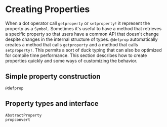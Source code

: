 # Creating Properties

When a dot operator call `getproperty` or `setproperty!` it represent the property as a `Symbol`. Sometimes it's useful to have a method that retrieves a specific property so that users have a common API that doesn't change despite changes in the internal structure of types. `@defprop` automatically creates a method that calls `getproperty` and a method that calls `setproperty!`. This permits a sort of duck typing that can also be optimized for compile time performance. This section describes how to create properties quickly and some ways of customizing the behavior.

## Simple property construction
```@docs
@defprop
```

## Property types and interface

```@docs
AbstractProperty
propconvert
```

